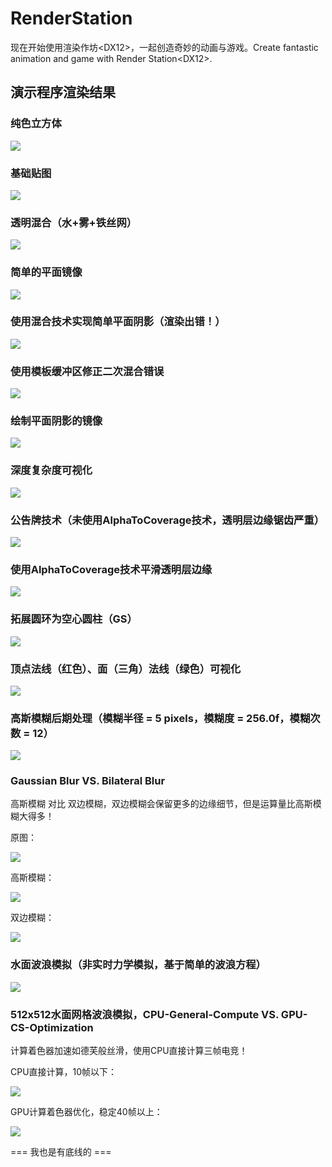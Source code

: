 # RenderStation
现在开始使用渲染作坊&lt;DX12>，一起创造奇妙的动画与游戏。Create fantastic animation and game with Render Station&lt;DX12>.

## 演示程序渲染结果

### 纯色立方体

![](https://raw.githubusercontent.com/yiyaowen/render-station-demo-image/main/root_descriptor_table.png)

### 基础贴图

![](https://raw.githubusercontent.com/yiyaowen/render-station-demo-image/main/import_texture.png)

### 透明混合（水+雾+铁丝网）

![](https://raw.githubusercontent.com/yiyaowen/render-station-demo-image/main/ps_blend.png)

### 简单的平面镜像

![](https://raw.githubusercontent.com/yiyaowen/render-station-demo-image/main/basic_stencil_tech.png)

### 使用混合技术实现简单平面阴影（渲染出错！）

![](https://raw.githubusercontent.com/yiyaowen/render-station-demo-image/main/double_blend_error.png)

### 使用模板缓冲区修正二次混合错误

![](https://raw.githubusercontent.com/yiyaowen/render-station-demo-image/main/use_stencil_avoid_double_blend.png)

### 绘制平面阴影的镜像

![](https://raw.githubusercontent.com/yiyaowen/render-station-demo-image/main/planar_shadow_mirror.png)

### 深度复杂度可视化

![](https://raw.githubusercontent.com/yiyaowen/render-station-demo-image/main/depth_complexity_with_blend_add.png)

### 公告牌技术（未使用AlphaToCoverage技术，透明层边缘锯齿严重）

![](https://raw.githubusercontent.com/yiyaowen/render-station-demo-image/main/noMSAA-noAlphaToCoverageEnable-jagged.png)

### 使用AlphaToCoverage技术平滑透明层边缘

![](https://raw.githubusercontent.com/yiyaowen/render-station-demo-image/main/doMSAA-doAlphaToCoverage-anti_alias_smooth.png)

### 拓展圆环为空心圆柱（GS）

![](https://raw.githubusercontent.com/yiyaowen/render-station-demo-image/main/generate_side_cylinder_from_cap_ring_with_gs.png)

### 顶点法线（红色）、面（三角）法线（绿色）可视化

![](https://raw.githubusercontent.com/yiyaowen/render-station-demo-image/main/red_ver_normal_green_tri_normal_visible.png)

### 高斯模糊后期处理（模糊半径 = 5 pixels，模糊度 = 256.0f，模糊次数 = 12）

![](https://raw.githubusercontent.com/yiyaowen/render-station-demo-image/main/gaussian_blur_series/blur_king/gaussian_blur_radius=5_grade=256_count=12.png)

### Gaussian Blur VS. Bilateral Blur

高斯模糊 对比 双边模糊，双边模糊会保留更多的边缘细节，但是运算量比高斯模糊大得多！

原图：

![](https://raw.githubusercontent.com/yiyaowen/render-station-demo-image/main/origin.png)

高斯模糊：

![](https://raw.githubusercontent.com/yiyaowen/render-station-demo-image/main/gaussian-blur-r=5pixels-g=256.0f-c=1.png)

双边模糊：

![](https://raw.githubusercontent.com/yiyaowen/render-station-demo-image/main/bilateral-blur-r=5pixels-dg=256.0f-gg=0.1f-c=1.png)

### 水面波浪模拟（非实时力学模拟，基于简单的波浪方程）

![](https://raw.githubusercontent.com/yiyaowen/render-station-demo-image/main/wave-simulation.png)

### 512x512水面网格波浪模拟，CPU-General-Compute VS. GPU-CS-Optimization

计算着色器加速如德芙般丝滑，使用CPU直接计算三帧电竞！

CPU直接计算，10帧以下：

![](https://raw.githubusercontent.com/yiyaowen/render-station-demo-image/main/wave_simulation_with_CPU_general_compute.png)

GPU计算着色器优化，稳定40帧以上：

![](https://raw.githubusercontent.com/yiyaowen/render-station-demo-image/main/wave_simulation_with_GPU_CS_optimization.png)

=== 我也是有底线的 ===
